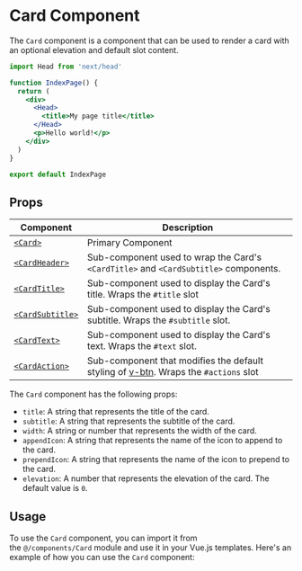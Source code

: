 Card Component
==============

The `Card` component is a component that can be used to render a card with an optional elevation and default slot content.
```jsx
import Head from 'next/head'

function IndexPage() {
  return (
    <div>
      <Head>
        <title>My page title</title>
      </Head>
      <p>Hello world!</p>
    </div>
  )
}

export default IndexPage
```

Props
-----
| Component | Description |
| - | - |
| [`<Card>`](/src/components/Card/Card.tsx) | Primary Component |
| [`<CardHeader>`](/src/components/Card/CardHeader.tsx) | Sub-component used to wrap the Card's `<CardTitle>` and `<CardSubtitle>` components. |
| [`<CardTitle>`](/api/v-card-title/) | Sub-component used to display the Card's title. Wraps the `#title` slot |
| [`<CardSubtitle>`](/api/v-card-subtitle/) | Sub-component used to display the Card's subtitle. Wraps the `#subtitle` slot. |
| [`<CardText>`](/api/v-card-text/) | Sub-component used to display the Card's text. Wraps the `#text` slot. |
| [`<CardAction>`](/api/v-card-actions/) | Sub-component that modifies the default styling of [v-btn](/components/buttons/). Wraps the `#actions` slot |
The `Card` component has the following props:

-   `title`: A string that represents the title of the card.
-   `subtitle`: A string that represents the subtitle of the card.
-   `width`: A string or number that represents the width of the card.
-   `appendIcon`: A string that represents the name of the icon to append to the card.
-   `prependIcon`: A string that represents the name of the icon to prepend to the card.
-   `elevation`: A number that represents the elevation of the card. The default value is `0`.

Usage
-----

To use the `Card` component, you can import it from the `@/components/Card` module and use it in your Vue.js templates. Here's an example of how you can use the `Card` component: